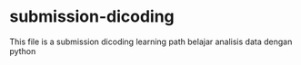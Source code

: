 # submission-dicoding
This file is a submission dicoding learning path belajar analisis data dengan python 
